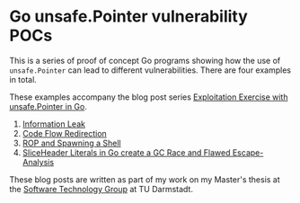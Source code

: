 # Go unsafe.Pointer vulnerability POCs

This is a series of proof of concept Go programs showing how the use of `unsafe.Pointer` can lead
to different vulnerabilities. There are four examples in total.

These examples accompany the blog post series [Exploitation Exercise with unsafe.Pointer in Go](https://dev.to/jlauinger/exploitation-exercise-with-unsafe-pointer-in-go-information-leak-part-1-1kga).

 1. [Information Leak](https://dev.to/jlauinger/exploitation-exercise-with-unsafe-pointer-in-go-information-leak-part-1-1kga)
 2. [Code Flow Redirection](https://dev.to/jlauinger/exploitation-exercise-with-go-unsafe-pointer-code-flow-redirection-part-2-5hgm)
 3. [ROP and Spawning a Shell](https://dev.to/jlauinger/exploitation-exercise-with-go-unsafe-pointer-rop-and-spawning-a-shell-part-3-4mm7)
 4. [SliceHeader Literals in Go create a GC Race and Flawed Escape-Analysis](https://dev.to/jlauinger/sliceheader-literals-in-go-create-a-gc-race-and-flawed-escape-analysis-exploitation-with-unsafe-pointer-on-real-world-code-4mh7)

These blog posts are written as part of my work on my Master's thesis at the [Software Technology Group](https://www.stg.tu-darmstadt.de/stg/homepage.en.jsp) at TU Darmstadt.

